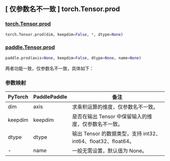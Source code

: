 ## [ 仅参数名不一致 ] torch.Tensor.prod

### [torch.Tensor.prod](https://pytorch.org/docs/stable/generated/torch.prod.html#torch.prod)

```python
torch.Tensor.prod(dim, keepdim=False, *, dtype=None)
```

### [paddle.Tensor.prod](https://www.paddlepaddle.org.cn/documentation/docs/zh/api/paddle/prod_cn.html)

```python
paddle.prod(axis=None, keepdim=False, dtype=None, name=None)
```

两者功能一致，仅参数名不一致，具体如下：

### 参数映射

| PyTorch | PaddlePaddle | 备注                                                         |
| ------- | ------------ | ------------------------------------------------------------ |
| dim     | axis         | 求乘积运算的维度，仅参数名不一致。                           |
| keepdim | keepdim      | 是否在输出 Tensor 中保留输入的维度，仅参数名不一致。         |
| dtype   | dtype        | 输出 Tensor 的数据类型，支持 int32、int64、float32、float64。 |
| -       | name         | 一般无需设置，默认值为 None。                                |
